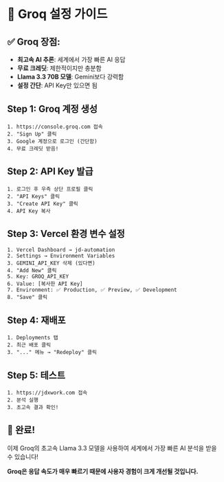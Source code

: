 # 🚀 Groq 설정 가이드

## ✅ Groq 장점:
- **최고속 AI 추론**: 세계에서 가장 빠른 AI 응답
- **무료 크레딧**: 제한적이지만 충분함
- **Llama 3.3 70B 모델**: Gemini보다 강력함
- **설정 간단**: API Key만 있으면 됨

## Step 1: Groq 계정 생성
```
1. https://console.groq.com 접속
2. "Sign Up" 클릭
3. Google 계정으로 로그인 (간단함)
4. 무료 크레딧 받음!
```

## Step 2: API Key 발급
```
1. 로그인 후 우측 상단 프로필 클릭
2. "API Keys" 클릭
3. "Create API Key" 클릭
4. API Key 복사
```

## Step 3: Vercel 환경 변수 설정
```
1. Vercel Dashboard → jd-automation
2. Settings → Environment Variables
3. GEMINI_API_KEY 삭제 (있다면)
4. "Add New" 클릭
5. Key: GROQ_API_KEY
6. Value: [복사한 API Key]
7. Environment: ✅ Production, ✅ Preview, ✅ Development
8. "Save" 클릭
```

## Step 4: 재배포
```
1. Deployments 탭
2. 최근 배포 클릭
3. "..." 메뉴 → "Redeploy" 클릭
```

## Step 5: 테스트
```
1. https://jdxwork.com 접속
2. 분석 실행
3. 초고속 결과 확인!
```

## 🎉 완료!

이제 Groq의 초고속 Llama 3.3 모델을 사용하여
세계에서 가장 빠른 AI 분석을 받을 수 있습니다!

**Groq은 응답 속도가 매우 빠르기 때문에
사용자 경험이 크게 개선될 것입니다.**

